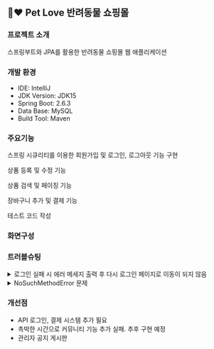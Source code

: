 ## 🐶❤ Pet Love 반려동물 쇼핑몰

### 프로젝트 소개
스프링부트와 JPA를 활용한 반려동물 쇼핑몰 웹 애플리케이션


### 개발 환경 
- IDE: IntelliJ
- JDK Version: JDK15
- Spring Boot: 2.6.3
- Data Base: MySQL
- Build Tool: Maven

### 주요기능

스프링 시큐리티를 이용한 회원가입 및 로그인, 로그아웃 기능 구현

상품 등록 및 수정 기능

상품 검색 및 페이징 기능

장바구니 추가 및 결제 기능

테스트 코드 작성

### 화면구성


### 트러블슈팅

<details>
<summary>로그인 실패 시 에러 메세지 출력 후 다시 로그인 페이지로 이동이 되지 않음</summary>
<div markdown="1">       
<br>
  
  ✔  <b>해결방법</b>
  
  ![image](https://user-images.githubusercontent.com/65703902/162134535-92ab14b9-06cc-490b-b5dc-76a26cdfda11.png)
  
기존에는 ajax 요청만 고려해서 UNAUTHORIZED 에러를 반환하도록 하였는데, ajax의 경우 request header에 XMLHttpRequest 라는 값이 세팅돼서 나옴. 그럴 경우만 UNAUTHORIZED 에러를 반환하고, 나머지 경우는 로그인 페이지로 리다이렉트 해줘야 함.

</div>
</details>

<details>
<summary>NoSuchMethodError 문제</summary>
<div markdown="1">       
<br>
  
  members/new를 실행 시

```

Cannot render error page for request [/members/new] and exception [org.thymeleaf.context.IWebContext.getExchange()Lorg/thymeleaf/web/IWebExchange;] as the response has already been committed. As a result, the response may have the wrong status code.

```

member/login 실행 시

```
Servlet.service() for servlet [dispatcherServlet] in context with path [] threw exception [Handler processing failed; nested exception is java.lang.NoSuchMethodError: org.thymeleaf.context.IWebContext.getExchange()Lorg/thymeleaf/web/IWebExchange;] with root cause

```
  
✔  <b>해결방법</b>
  
  버전 문제.  build.gradle에서 implementation 'org.thymeleaf.extras:thymeleaf-extras-springsecurity5' 으로 implementation
  
</div>
</details>

### 개선점

- API 로그인, 결제 시스템 추가 필요
- 촉박한 시간으로 커뮤니티 기능 추가 실패. 추후 구현 예정
- 관리자 공지 게시판

